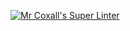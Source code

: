 [![Mr Coxall's Super Linter](https://github.com/Flynn-Rundquist/ICS4U-Intro-05-Typescript/workflows/Mr%20Coxall's%20Super%20Linter/badge.svg)](https://github.com/Flynn-Rundquist/ICS4U-Intro-05-Typescript/actions/)
